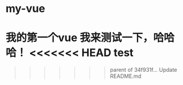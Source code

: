# my-vue
我的第一个vue
我来测试一下，哈哈哈！
<<<<<<< HEAD
test
=======
>>>>>>> parent of 34f931f... Update README.md
